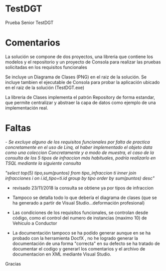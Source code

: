 # TestDGT
Prueba Senior TestDGT

# Comentarios

La solución se compone de dos proyectos, una libreria que contiene los modelos y el repositorio y un proyecto de Consola para realizar las pruebas solicitadas en los requisitos funcionales

Se incluye un Diagrama de Clases (PNG) en el raiz de la solución.
Se incluye tambien el ejecutable de Consola para probar la aplicación ubicado en el raiz de la solución (TestDGT.exe)

La libreria de Clases implementa el patrón Repository de forma estandar, que permite centralizar y abstraer la capa de datos como ejemplo de 
una implementación real.

# Faltas 
 
<i>- Se excluye alguno de los requisitos funcionales por falta de practica concretamente en el uso de Linq, al haber implementado el objeto data como una coleccion
Concretamente y a modo de muestra, el caso de la consulta de los 5 tipos de infraccion más habituales, podría realizarlo en TSQL mediante la siguiente consulta

"select top(5) tipo,sum(puntos) from tipo_infraccion ti 
inner join infracciones i on i.id_tipo=ti.id
group by tipo
order by sum(puntos) desc" </i>
- revisado 23/11/2018 la consulta se obtiene ya por tipos de infraccion

- Tampoco se detalla todo lo que debería el diagrama de clases (que se ha generado a partir de Visual Studio...deformación profesional) 
- Las condiciones de los requisitos funcionales, se controlan desde código, como el control del numero de instancias (maximo 10) de Vehiculo a Conductor
- La documentación tampoco se ha podido generar aunque en se ha probado con la herramienta DocfX , no he logrado generar la documentación de una forma "correcta"
en su defecto se ha tratado de documentar el codigo y generarl los comentarios y el archivo de documentacion en XML mediante Visual Studio.

Gracias 







